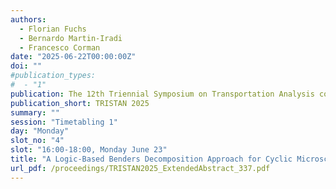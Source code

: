 ```yaml
---
authors:
  - Florian Fuchs
  - Bernardo Martin-Iradi
  - Francesco Corman
date: "2025-06-22T00:00:00Z"
doi: ""
#publication_types:
#  - "1"
publication: The 12th Triennial Symposium on Transportation Analysis conference
publication_short: TRISTAN 2025
summary: ""
session: "Timetabling 1"
day: "Monday"
slot_no: "4"
slot: "16:00-18:00, Monday June 23"
title: "A Logic-Based Benders Decomposition Approach for Cyclic Microscopic Timetabling"
url_pdf: /proceedings/TRISTAN2025_ExtendedAbstract_337.pdf
---
```

